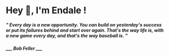 <h1 title="head"> Hey 👋, I'm Endale !</h1>

**<h5><i>" Every day is a new opportunity. You can build on yesterday's success or put its failures behind and start over again. That's the way life is, with a new game every day, and that's the way baseball is. "</i></h5>**

*<b>___ Bob Feller ___</b>*
